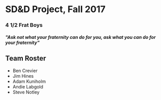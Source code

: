 # SD&D Project, Fall 2017
### 4 1/2 Frat Boys
#### *"Ask not what your fraternity can do for you, ask what you can do for your fraternity"*

## Team Roster
- Ben Crevier
- Jim Hines
- Adam Kuniholm 
- Andie Labgold
- Steve Notley 
